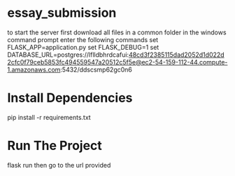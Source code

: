 # essay_submission
to start the server first download all files in a common folder
in the windows command prompt enter the following commands
set FLASK_APP=application.py
set FLASK_DEBUG=1
set DATABASE_URL=postgres://lflldbhrdcafui:48cd3f2385115dad2052d1d022d2cfc0f79ceb5853fc494559547a20512c5f5e@ec2-54-159-112-44.compute-1.amazonaws.com:5432/ddscsmp62gc0n6
# Install Dependencies
pip install -r requirements.txt
# Run The Project
flask run
then go to the url provided
